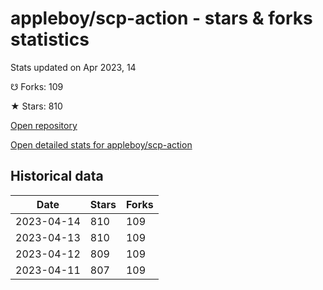 # appleboy/scp-action - stars & forks statistics

Stats updated on Apr 2023, 14

☋ Forks: 109

★ Stars: 810

[Open repository](https://github.com/appleboy/scp-action)

[Open detailed stats for appleboy/scp-action](https://reviewgithub.com/rep/appleboy/scp-action)

## Historical data
| Date | Stars | Forks |
|------|-------|-------|
| 2023-04-14 | 810 | 109 | 
| 2023-04-13 | 810 | 109 | 
| 2023-04-12 | 809 | 109 | 
| 2023-04-11 | 807 | 109 | 

